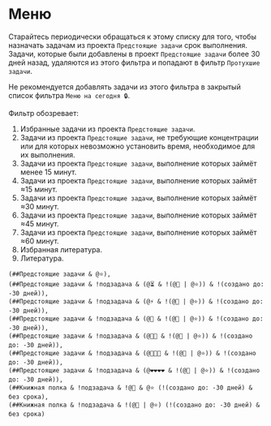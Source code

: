 # Меню

Старайтесь периодически обращаться к этому списку для того, чтобы назначать задачам из проекта `Предстоящие задачи` срок выполнения. Задачи, которые были добавлены в проект `Предстоящие задачи` более 30 дней назад, удаляются из этого фильтра и попадают в фильтр `Протухшие задачи`.

Не рекомендуется добавлять задачи из этого фильтра в закрытый список фильтра `Меню на сегодня 🔒`.

Фильтр обозревает:

1. Избранные задачи из проекта `Предстоящие задачи`.
2. Задачи из проекта `Предстоящие задачи`, не требующие концентрации или для которых невозможно установить время, необходимое для их выполнения.
3. Задачи из проекта `Предстоящие задачи`, выполнение которых займёт менее 15 минут.
4. Задачи из проекта `Предстоящие задачи`, выполнение которых займёт ≈15 минут.
5. Задачи из проекта `Предстоящие задачи`, выполнение которых займёт ≈30 минут.
6. Задачи из проекта `Предстоящие задачи`, выполнение которых займёт ≈45 минут.
7. Задачи из проекта `Предстоящие задачи`, выполнение которых займёт ≈60 минут.
8. Избранная литература.
9. Литература.

```
(##Предстоящие задачи & @⭐),
(##Предстоящие задачи & !подзадача & (@⏳ & !(@🐘 | @⭐)) & !(создано до: -30 дней)),
(##Предстоящие задачи & !подзадача & (@⚡ & !(@🐘 | @⭐)) & !(создано до: -30 дней)),
(##Предстоящие задачи & !подзадача & (@💚 & !(@🐘 | @⭐)) & !(создано до: -30 дней)),
(##Предстоящие задачи & !подзадача & (@💛💛 & !(@🐘 | @⭐)) & !(создано до: -30 дней)),
(##Предстоящие задачи & !подзадача & (@🧡🧡🧡 & !(@🐘 | @⭐)) & !(создано до: -30 дней)),
(##Предстоящие задачи & !подзадача & (@❤️❤️❤️❤️ & !(@🐘 | @⭐)) & !(создано до: -30 дней)),
(##Книжная полка & !подзадача & !@🐘 & @⭐ (!(создано до: -30 дней) & без срока),
(##Книжная полка & !подзадача & !(@🐘 | @⭐) (!(создано до: -30 дней) & без срока)
```
